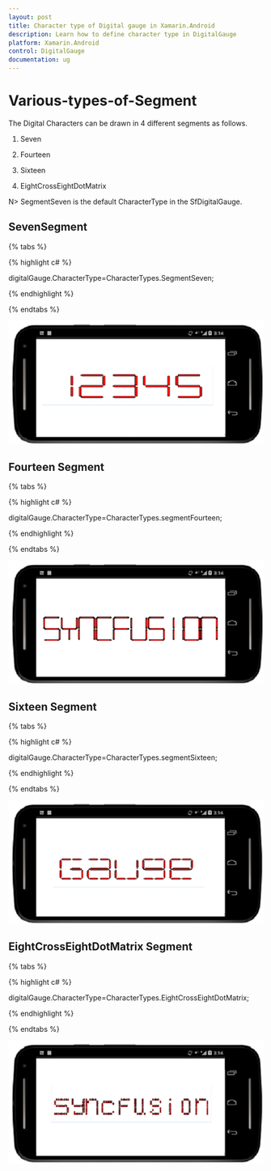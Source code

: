 ```yaml
---
layout: post
title: Character type of Digital gauge in Xamarin.Android
description: Learn how to define character type in DigitalGauge
platform: Xamarin.Android
control: DigitalGauge
documentation: ug
---
```


# Various-types-of-Segment

The Digital Characters can be drawn in 4 different segments as follows.
 
1. Seven

2. Fourteen

3. Sixteen

4. EightCrossEightDotMatrix

N> SegmentSeven is the default CharacterType in the SfDigitalGauge.

## SevenSegment

{% tabs %}

{% highlight c# %}

digitalGauge.CharacterType=CharacterTypes.SegmentSeven;

{% endhighlight %}

{% endtabs %}

![](images/SegmentSeven.png)

## Fourteen Segment

{% tabs %}

{% highlight c# %}

digitalGauge.CharacterType=CharacterTypes.segmentFourteen;

{% endhighlight %}

{% endtabs %}

![](images/SegmentFourteen.png)

## Sixteen Segment

{% tabs %}

{% highlight c# %}

digitalGauge.CharacterType=CharacterTypes.segmentSixteen;

{% endhighlight %}

{% endtabs %}

![](images/SegmentSixteen.png)

## EightCrossEightDotMatrix Segment

{% tabs %}

{% highlight c# %}

digitalGauge.CharacterType=CharacterTypes.EightCrossEightDotMatrix;

{% endhighlight %}

{% endtabs %}

![](images/SegmentMatrix.png)

